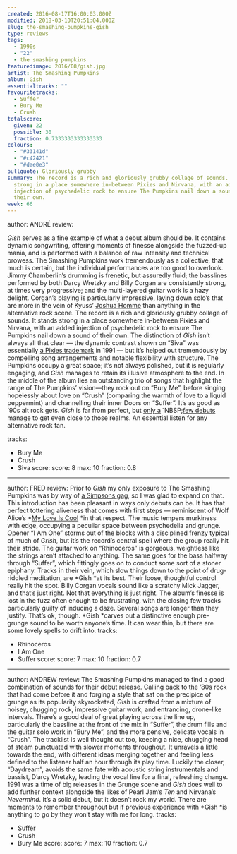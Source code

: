 ```yaml
---
created: 2016-08-17T16:00:03.000Z
modified: 2018-03-10T20:51:04.000Z
slug: the-smashing-pumpkins-gish
type: reviews
tags:
  - 1990s
  - "22"
  - the smashing pumpkins
featuredimage: 2016/08/gish.jpg
artist: The Smashing Pumpkins
album: Gish
essentialtracks: ""
favouritetracks:
  - Suffer
  - Bury Me
  - Crush
totalscore:
  given: 22
  possible: 30
  fraction: 0.7333333333333333
colours:
  - "#33141d"
  - "#c42421"
  - "#dae0e3"
pullquote: Gloriously grubby
summary: The record is a rich and gloriously grubby collage of sounds. It stands
  strong in a place somewhere in-between Pixies and Nirvana, with an added
  injection of psychedelic rock to ensure The Pumpkins nail down a sound of
  their own.
week: 66
---
```

author: ANDRÉ
review: <div class="_d97"><p><em>Gish</em> serves as a fine example of what a
  debut album should be. It contains dynamic songwriting, offering moments of
  finesse alongside the fuzzed-up mania, and is performed with a balance of raw
  intensity and technical prowess. The Smashing Pumpkins work tremendously as a
  collective, that much is certain, but the individual performances are too good
  to overlook. Jimmy Chamberlin’s drumming is frenetic, but assuredly fluid; the
  basslines performed by both Darcy Wretzky and Billy Corgan are consistently
  strong, at times very progressive; and the multi-layered guitar work is a hazy
  delight. Corgan’s playing is particularly impressive, laying down solo’s that
  are more in the vein of Kyuss’ <a href="https://youtu.be/P3kM58n2ceE?t=1m20s"
  target="_blank" rel="noopener">Joshua Homme</a> than anything in the
  alternative rock scene. The record is a rich and gloriously grubby collage of
  sounds. It stands strong in a place somewhere in-between Pixies and Nirvana,
  with an added injection of psychedelic rock to ensure&nbsp;The Pumpkins nail
  down a sound of their own. The distinction of <em>Gish</em> isn’t always all
  that clear — the dynamic contrast shown on “Siva” was essentially <a
  href="https://audioxide.com/reviews/pixies-bossanova/" target="_blank"
  rel="noopener">a Pixies trademark</a> in 1991 — but it’s helped out
  tremendously by compelling song arrangements and notable flexibility with
  structure. The Pumpkins occupy a great space; it’s not always polished, but it
  is regularly engaging, and <em>Gish</em> manages to retain its illusive
  atmosphere to the end. In the middle of the album lies an outstanding trio of
  songs that highlight the range of The Pumpkins’ vision—they rock out on “Bury
  Me”, before singing hopelessly about love on “Crush” (comparing the warmth of
  love to a liquid peppermint) and channelling their inner Doors on “Suffer”.
  It’s as good as ’90s alt rock gets. <em>Gish</em> is far from perfect, but <a
  href="https://audioxide.com/reviews/dummy/" target="_blank"
  rel="noopener">only a</a>¨NBSP;<a
  href="https://audioxide.com/reviews/funeral/" target="_blank"
  rel="noopener">few debuts</a> manage to get even close to those realms. An
  essential listen for any alternative rock fan.</p></div>
tracks:
  - Bury Me
  - ­Crush
  - ­Siva
score:
  score: 8
  max: 10
  fraction: 0.8
---
author: FRED
review: Prior to *Gish* my only exposure to The Smashing Pumpkins was by way of
  [a Simpsons gag](<https://youtu.be/R0kXDBXSu80?t=1m37s>), so I was glad to
  expand on that. This introduction has been pleasant in ways only debuts can
  be. It has that perfect tottering aliveness that comes with first steps —
  reminiscent of Wolf Alice’s *[My Love Is
  Cool](<https://audioxide.com/reviews/wolf-alice-my-love-is-cool/>) *in that
  respect. The music tempers murkiness with edge, occupying a peculiar space
  between psychedelia and grunge. Opener “I Am One” storms out of the blocks
  with a disciplined frenzy typical of much of *Grish*, but it’s the record’s
  central spell where the group really hit their stride. The guitar work on
  “Rhinoceros” is gorgeous, weightless like the strings aren’t attached to
  anything. The same goes for the bass halfway through “Suffer”, which fittingly
  goes on to conduct some sort of a stoner epiphany. Tracks in their vein, which
  slow things down to the point of drug-riddled meditation, are *Gish *at its
  best. Their loose, thoughtful control really hit the spot. Billy Corgan vocals
  sound like a scratchy Mick Jagger, and that’s just right. Not that everything
  is just right. The album’s finesse is lost in the fuzz often enough to be
  frustrating, with the closing few tracks particularly guilty of inducing a
  daze. Several songs are longer than they justify. That’s ok, though. *Gish
  *carves out a distinctive enough pre-grunge sound to be worth anyone’s time.
  It can wear thin, but there are some lovely spells to drift into.
tracks:
  - Rhinoceros
  - ­I Am One
  - ­Suffer
score:
  score: 7
  max: 10
  fraction: 0.7
---
author: ANDREW
review: The Smashing Pumpkins managed to find a good combination of sounds for
  their debut release. Calling back to the ’80s rock that had come before it and
  forging a style that sat on the precipice of grunge as its popularity
  skyrocketed, *Gish* is crafted from a mixture of noisey, chugging rock,
  impressive guitar work, and entrancing, drone-like intervals. There’s a good
  deal of great playing across the line up, particularly the bassline at the
  front of the mix in “Suffer”, the drum fills and the guitar solo work in “Bury
  Me”, and the more pensive, delicate vocals in “Crush”. The tracklist is well
  thought out too, keeping a nice, chugging head of steam punctuated with slower
  moments throughout. It unravels a little towards the end, with different ideas
  merging together and feeling less defined to the listener half an hour through
  its play time. Luckily the closer, “Daydream”, avoids the same fate with
  acoustic string instrumentals and bassist, D’arcy Wretzky, leading the vocal
  line for a final, refreshing change. 1991 was a time of big releases in the
  Grunge scene and *Gish* does well to add further context alongside the likes
  of Pearl Jam’s *Ten* and Nirvana’s *Nevermind*. It’s a solid debut, but it
  doesn’t rock my world. There are moments to remember throughout but
  if previous experience with *Gish *is anything to go by they won’t stay with
  me for long.
tracks:
  - Suffer
  - ­Crush
  - ­Bury Me
score:
  score: 7
  max: 10
  fraction: 0.7
